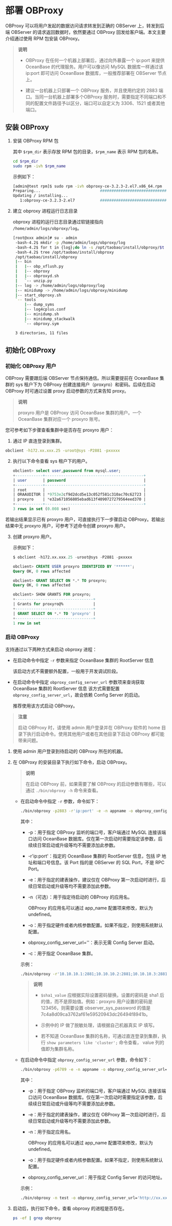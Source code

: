 # 部署 OBProxy

OBProxy 可以将用户发起的数据访问请求转发到正确的 OBServer 上，转发到后端 OBServer 的请求返回数据时，依然要通过 OBProxy 回发给客户端。本文主要介绍通过使用 RPM 包安装 OBProxy。

> **说明**
>
> * OBProxy 在任何一个机器上部署后，通过向外暴露一个 ip:port 来提供 OceanBase 的代理服务。用户可以像访问 MySQL 数据库一样通过该 ip:port 即可访问 OceanBase 数据库，一般推荐部署在 OBServer 节点上。
>
> * 建议一台机器上只部署一个 OBProxy 服务，并且使用约定的 2883 端口。当同一台机器上部署多个OBProxy 服务时，需要指定不同端口和不同的配置文件路径予以区分，端口可以自定义为 3306、1521 或者其他端口。

## 安装 OBProxy

1. 安装 OBProxy RPM 包

   其中 `$rpm_dir` 表示存放 RPM 包的目录，`$rpm_name` 表示 RPM 包的名称。

   ```bash
   cd $rpm_dir
   sudo rpm -ivh $rpm_name
   ```

   示例如下：

   ```bash
   [admin@test rpm]$ sudo rpm -ivh obproxy-ce-3.2.3-2.el7.x86_64.rpm
   Preparing...                          ################################# [100%]
   Updating / installing...
      1:obproxy-ce-3.2.3-2.el7           ################################# [100%]
   ```

2. 建立 obproxy 进程运行日志目录

   obproxy 进程的运行日志目录通过软链接指向 `/home/admin/logs/obproxy/log`。

   ```bash
   [root@xxx admin]# su - admin
    -bash-4.2$ mkdir -p /home/admin/logs/obproxy/log
    -bash-4.2$ for t in {log};do ln -s /opt/taobao/install/obproxy/$t /home/admin/logs/obproxy/log/$t; done
    -bash-4.2$ tree /opt/taobao/install/obproxy
    /opt/taobao/install/obproxy
    |-- bin
    |   |-- obp_xflush.py
    |   |-- obproxy
    |   |-- obproxyd.sh
    |   `-- unzip.py
    |-- log -> /home/admin/logs/obproxy/log
    |-- minidump -> /home/admin/logs/obproxy/minidump
    |-- start_obproxy.sh
    `-- tools
        |-- dump_syms
        |-- log4cplus.conf
        |-- minidump.sh
        |-- minidump_stackwalk
        `-- obproxy.sym

    3 directories, 11 files
    ```

## 初始化 OBProxy

### 初始化 OBProxy 用户

OBProxy 需要跟后端 OBServer 节点保持通信。所以需要提前在 OceanBase 集群的 sys 租户下为 OBProxy 创建连接用户（proxyro）和密码。后续在启动 OBProxy 时可通过设置 proxy 启动参数的方式来告知 proxy。

> **说明**
>
> proxyro 用户是 OBProxy 访问 OceanBase 集群的用户。一个 OceanBase 集群对应一个 proxyro 账号。

您可参考如下步骤查看集群中是否存在 proxyro 用户：

1. 通过 IP 直连登录到集群。

  ```bash
  obclient -h172.xx.xxx.25 -uroot@sys -P2881 -pxxxxx
  ```

2. 执行以下命令查看 sys 租户下的用户。

   ```sql
   obclient> select user,password from mysql.user;
   +------------+-------------------------------------------+
   | user       | password                                  |
   +------------+-------------------------------------------+
   | root       |                                           |
   | ORAAUDITOR | *9753e2cf9d2dcd5e13c052f581c310ac70c62723 |
   | proxyro    | *e32a671056805ebad613f4090727279564eed370 |
   +------------+-------------------------------------------+
   3 rows in set (0.008 sec)
   ```

  若输出结果显示已有 proxyro 用户，可直接执行下一步骤启动 OBProxy。若输出结果中无 proxyro 用户，可参考下述命令创建 proxyro 用户。

3. 创建 proxyro 用户。

   示例如下：

   ```sql
   $ obclient -h172.xx.xxx.25 -uroot@sys -P2881 -pxxxxx
   
   obclient> CREATE USER proxyro IDENTIFIED BY '******';
   Query OK, 0 rows affected

   obclient> GRANT SELECT ON *.* TO proxyro;
   Query OK, 0 rows affected

   obclient> SHOW GRANTS FOR proxyro;
   +----------------------------------+
   | Grants for proxyro@%             |
   +----------------------------------+
   | GRANT SELECT ON *.* TO 'proxyro' |
   +----------------------------------+
   1 row in set
   ```

### 启动 OBProxy

支持通过以下两种方式来启动 obproxy 进程：

* 在启动命令中指定 `-r` 参数来指定 OceanBase 集群的 RootServer 信息
  
  该启动方式不需要额外配置，一般用于开发调试阶段。

* 在启动命令中指定 `obproxy_config_server_url` 参数项来查询获取 OceanBase 集群的 RootServer 信息
该方式需要配置 `obproxy_config_server_url`，故会依赖 Config Server 的启动。

  推荐使用该方式启动 OBProxy。

> **注意**
>
> 启动 OBProxy 时，请使用 admin 用户登录并在 OBProxy 软件的 home 目录下执行启动命令。使用其他用户或者在其他目录下启动 OBProxy 都可能带来问题。

1. 使用 admin 用户登录到待启动的 OBProxy 所在的机器。

2. 在 OBProxy 的安装目录下执行如下命令，启动 OBProxy。

   > **说明**
   >
   > 在启动 OBProxy 前，如果需要了解 OBProxy 的启动参数有哪些，可以通过 `./bin/obproxy -h` 命令来查看。

   * 在启动命令中指定 `-r` 参数，命令如下：

     ```bash
     ./bin/obproxy -p2883 -r'ip:port' -e -n appname -o obproxy_config_server_url='' -c cluster_name
     ```

     其中：

     * -p：用于指定 OBProxy 监听的端口号，客户端通过 MySQL 连接该端口访问 OceanBase 数据库。仅在第一次启动时需要指定该参数，后续续日常启动或升级等均不需要添加此参数。

     * -r'ip:port'：指定的 OceanBase 集群的 RootServer 信息，包括 IP 地址和端口号信息。该 Port 指的是 OBServer 的 SQL Port，不是 RPC Port。
  
     * -e：用于指定的建表操作，建议仅在 OBProxy 第一次启动时进行，后续日常启动或升级等均不需要添加此参数。

     * -n（可选）：用于指定待启动的 OBProxy 的应用名。

       OBProxy 的应用名可以通过 app_name 配置项来修改，默认为 undefined。

     * -o：用于指定硬件或者内核参数配置。如果不指定，则使用系统默认配置。
  
     * obproxy_config_server_url=''：表示无需 Config Server 启动。

     * -c：用于指定 OceanBase 集群。

      示例：

      ```bash
      ./bin/obproxy -r'10.10.10.1:2881;10.10.10.2:2881;10.10.10.3:2881' -p 2883 -o "observer_sys_password=$sha1_value,obproxy_sys_password=$sha1_value" -c mycluster
      ```

      > **说明**
      >
      > * `$sha1_value` 应根据实际设置密码替换。设置的密码是 sha1 后的值，而不是原始值。例如：proxyro 用户设置的密码是 123456，则需要设置 observer_sys_password 的值是 7c4a8d09ca3762af61e59520943dc26494f8941b。
      >
      > * 示例中的 IP 做了脱敏处理，请根据自己机器真实 IP 填写。
      >
      > * 若不知道 OceanBase 集群的名称，可通过直连登录到集群，执行 `show parameters like 'cluster';` 命令查看， value 列的值即为集群名称。

   * 在启动命令中指定 `obproxy_config_server_url` 参数，命令如下：

      ```bash
      ./bin/obproxy -p6789 -e -n appname -o obproxy_config_server_url='your_config_url'
      ```

      其中：

      * -p：用于指定 OBProxy 监听的端口号，客户端通过 MySQL 连接该端口访问 OceanBase 数据库。仅在第一次启动时需要指定该参数，后续续日常启动或升级等均不需要添加此参数。

      * -e：用于指定的建表操作，建议仅在 OBProxy 第一次启动时进行，后续日常启动或升级等均不需要添加此参数。

      * -n：用于指定应用名。

        OBProxy 的应用名可以通过 app_name 配置项来修改，默认为 undefined。

      * -o：用于指定硬件或者内核参数配置。如果不指定，则使用系统默认配置。

      * obproxy_config_server_url：用于指定 Config Server 的访问地址。

      示例：

      ```bash
      ./bin/obproxy -n test -o obproxy_config_server_url='http://xx.xx.xx.xx:8877/obproxy_config'
      ```

3. 启动后，执行如下命令，查看 obproxy 的进程是否存在。

   ```bash
   ps -ef | grep obproxy
   ```
